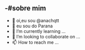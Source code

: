 -#sobre mim 
-
-  👋 oi,eu sou @anachqtt
- 👀 eu sou do Parana
- 🌱 I’m currently learning ...
- 💞️ I’m looking to collaborate on ...
- 📫 How to reach me ...

<!---
anachqtt/anachqtt is a ✨ special ✨ repository because its `README.md` (this file) appears on your GitHub profile.
You can click the Preview link to take a look at your changes.
--->
